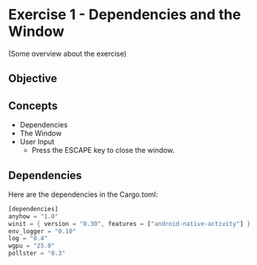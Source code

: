 # Exercise 1 - Dependencies and the Window
(Some overview about the exercise)
## Objective

## Concepts
- Dependencies
- The Window
- User Input
  - Press the ESCAPE key to close the window.

## Dependencies
Here are the dependencies in the Cargo.toml:
```rust
[dependencies]
anyhow = "1.0"
winit = { version = "0.30", features = ["android-native-activity"] }
env_logger = "0.10"
log = "0.4"
wgpu = "25.0"
pollster = "0.3"
```